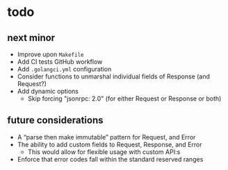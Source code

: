 # todo

## next minor

- Improve upon `Makefile`
- Add CI tests GitHub workflow
- Add `.golangci.yml` configuration
- Consider functions to unmarshal individual fields of Response (and Request?)
- Add dynamic options
  - Skip forcing "jsonrpc: 2.0" (for either Request or Response or both)

## future considerations

- A “parse then make immutable” pattern for Request, and Error
- The ability to add custom fields to Request, Response, and Error
  - This would allow for flexible usage with custom API:s
- Enforce that error codes fall within the standard reserved ranges